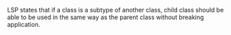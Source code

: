 LSP states that if a class is a subtype of another class, child class should be able to be used in the same way as the parent class without breaking application.


